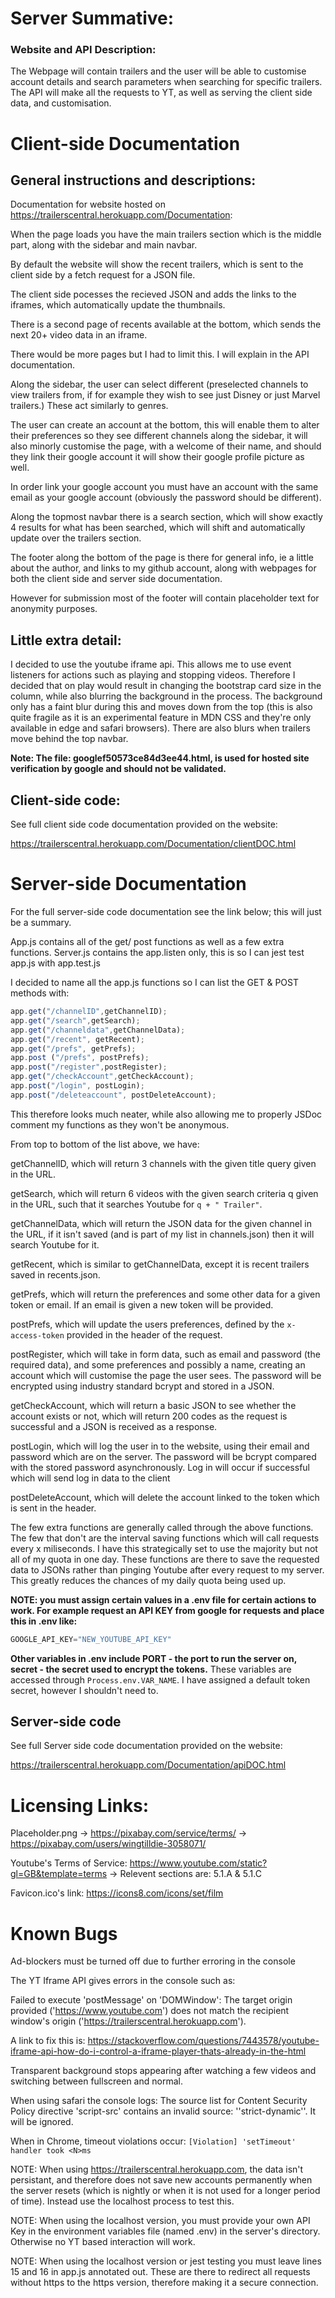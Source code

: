 # Server Summative:

### Website and API Description:
The Webpage will contain trailers and the user will be able to customise account details and search parameters when searching for specific trailers.
The API will make all the requests to YT, as well as serving the client side data, and customisation.


# Client-side Documentation

## General instructions and descriptions:

Documentation for website hosted on https://trailerscentral.herokuapp.com/Documentation:

When the page loads you have the main trailers section which is the middle part, along with the sidebar and main navbar.

By default the website will show the recent trailers, which is sent to the client side by a fetch request for a JSON file. 

The client side pocesses the recieved JSON and adds the links to the iframes, which automatically update the thumbnails. 

There is a second page of recents available at the bottom, which sends the next 20+ video data in an iframe. 

There would be more pages but I had to limit this. I will explain in the API documentation.

Along the sidebar, the user can select different (preselected channels to view trailers from, if for example they wish to see just Disney or just Marvel trailers.) These act similarly to genres. 

The user can create an account at the bottom, this will enable them to alter their preferences so they see different channels along the sidebar, 
it will also minorly customise the page, with a welcome of their name, and should they link their google account it will show their google profile picture as well.

In order link your google account you must have an account with the same email as your google account (obviously the password should be different).

Along the topmost navbar there is a search section, which will show exactly 4 results for what has been searched, which will shift and automatically update over the trailers section.

The footer along the bottom of the page is there for general info, ie a little about the author, and links to my github account, along with webpages for both the client side and server side documentation.

However for submission most of the footer will contain placeholder text for anonymity purposes.

## Little extra detail:
I decided to use the youtube iframe api. This allows me to use event listeners for actions such as playing and stopping videos. 
Therefore I decided that on play would result in changing the bootstrap card size in the column, while also blurring the background in the process. 
The background only has a faint blur during this and moves down from the top (this is also quite fragile as it is an experimental feature in MDN CSS and they're only available in edge and safari browsers). 
There are also blurs when trailers move behind the top navbar.  

**Note: The file: googlef50573ce84d3ee44.html, is used for hosted site verification by google and should not be validated.**

## Client-side code: 
See full client side code documentation provided on the website:

https://trailerscentral.herokuapp.com/Documentation/clientDOC.html


# Server-side Documentation

For the full server-side code documentation see the link below; this will just be a summary.

App.js contains all of the get/ post functions as well as a few extra functions. Server.js contains the app.listen only, this is so I can jest test app.js with app.test.js

I decided to name all the app.js functions so I can list the GET & POST methods with: 
```javascript
app.get("/channelID",getChannelID);
app.get("/search",getSearch);
app.get("/channeldata",getChannelData);
app.get("/recent", getRecent);
app.get("/prefs", getPrefs);
app.post ("/prefs", postPrefs);
app.post("/register",postRegister);
app.get("/checkAccount",getCheckAccount);
app.post("/login", postLogin);
app.post("/deleteaccount", postDeleteAccount);
```
This therefore looks much neater, while also allowing me to properly JSDoc comment my functions as they won't be anonymous.

From top to bottom of the list above, we have:

getChannelID, which will return 3 channels with the given title query given in the URL.

getSearch, which will return 6 videos with the given search criteria q given in the URL, such that it searches Youtube for `q + " Trailer"`.

getChannelData, which will return the JSON data for the given channel in the URL, if it isn't saved (and is part of my list in channels.json) then it will search Youtube for it.

getRecent, which is similar to getChannelData, except it is recent trailers saved in recents.json.

getPrefs, which will return the preferences and some other data for a given token or email. If an email is given a new token will be provided.

postPrefs, which will update the users preferences, defined by the `x-access-token` provided in the header of the request.

postRegister, which will take in form data, such as email and password (the required data), and some preferences and possibly a name, creating an account which will customise the page the user sees. The password will be encrypted using industry standard bcrypt and stored in a JSON.

getCheckAccount, which will return a basic JSON to see whether the account exists or not, which will return 200 codes as the request is successful and a JSON is received as a response.

postLogin, which will log the user in to the website, using their email and password which are on the server. The password will be bcrypt compared with the stored password asynchronously. Log in will occur if successful which will send log in data to the client

postDeleteAccount, which will delete the account linked to the token which is sent in the header.

The few extra functions are generally called through the above functions. The few that don't are the interval saving functions which will call requests every x miliseconds.
I have this strategically set to use the majority but not all of my quota in one day. These functions are there to save the requested data to JSONs rather than pinging Youtube after every request to my server.
This greatly reduces the chances of my daily quota being used up.

**NOTE: you must assign certain values in a .env file for certain actions to work.
For example request an API KEY from google for requests and place this in .env like:**

```javascript
GOOGLE_API_KEY="NEW_YOUTUBE_API_KEY"
``` 
**Other variables in .env include PORT - the port to run the server on, secret - the secret used to encrypt the tokens.**
These variables are accessed through ```Process.env.VAR_NAME```.
I have assigned a default token secret, however I shouldn't need to. 

## Server-side code
See full Server side code documentation provided on the website:

https://trailerscentral.herokuapp.com/Documentation/apiDOC.html

# Licensing Links:

Placeholder.png -> https://pixabay.com/service/terms/ -> https://pixabay.com/users/wingtilldie-3058071/

Youtube's Terms of Service: https://www.youtube.com/static?gl=GB&template=terms -> Relevent sections are: 5.1.A & 5.1.C

Favicon.ico's link: https://icons8.com/icons/set/film

# Known Bugs
Ad-blockers must be turned off due to further erroring in the console

The YT Iframe API gives errors in the console such as: 

Failed to execute 'postMessage' on 'DOMWindow': The target origin provided ('https://www.youtube.com') does not match the recipient window's origin ('https://trailerscentral.herokuapp.com').

A link to fix this is: https://stackoverflow.com/questions/7443578/youtube-iframe-api-how-do-i-control-a-iframe-player-thats-already-in-the-html

Transparent background stops appearing after watching a few videos and switching between fullscreen and normal.

When using safari the console logs: The source list for Content Security Policy directive 'script-src' contains an invalid source: ''strict-dynamic''. It will be ignored.

When in Chrome, timeout violations occur: `[Violation] 'setTimeout' handler took <N>ms`

NOTE: When using https://trailerscentral.herokuapp.com, the data isn't persistant, and therefore does not save new accounts permanently when the server resets (which is nightly or when it is not used for a longer period of time). Instead use the localhost process to test this.

NOTE: When using the localhost version, you must provide your own API Key in the environment variables file (named .env) in the server's directory. Otherwise no YT based interaction will work.

NOTE: When using the localhost version or jest testing you must leave lines 15 and 16 in app.js annotated out. These are there to redirect all requests without https to the https version, therefore making it a secure connection.



